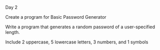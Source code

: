 Day 2

Create a program for Basic Password Generator

Write a program that generates a random password of a user-specified length.

Include 2 uppercase, 5 lowercase letters, 3 numbers, and 1 symbols
